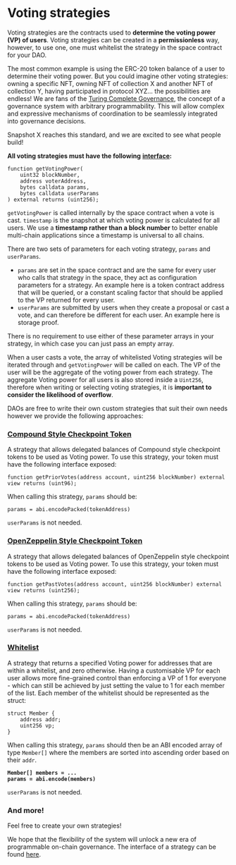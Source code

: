 # Voting strategies

Voting strategies are the contracts used to **determine the voting power (VP) of users**. Voting strategies can be created in a **permissionless** way, however, to use one, one must whitelist the strategy in the space contract for your DAO.

The most common example is using the ERC-20 token balance of a user to determine their voting power. But you could imagine other voting strategies: owning a specific NFT, owning NFT of collection X and another NFT of collection Y, having participated in protocol XYZ... the possibilities are endless! We are fans of the [Turing Complete Governance](https://baby.mirror.xyz/O7a922A-9zT4C4UwssRExkftdHywJ-13sR2rxQ-t\_\_k), the concept of a governance system with arbitrary programmability. This will allow complex and expressive mechanisms of coordination to be seamlessly integrated into governance decisions.&#x20;

Snapshot X reaches this standard, and we are excited to see what people build!

**All voting strategies must have the following** [**interface**](https://github.com/snapshot-labs/sx-evm/blob/main/src/interfaces/IVotingStrategy.sol)**:**&#x20;

```solidity
function getVotingPower(
    uint32 blockNumber,
    address voterAddress,
    bytes calldata params,
    bytes calldata userParams
) external returns (uint256);
```

`getVotingPower` is called internally by the space contract when a vote is cast. `timestamp` is the snapshot at which voting power is calculated for all users. We use a **timestamp rather than a block number** to better enable multi-chain applications since a timestamp is universal to all chains.

There are two sets of parameters for each voting strategy, `params` and `userParams`.

* `params` are set in the space contract and are the same for every user who calls that strategy in the space, they act as configuration parameters for a strategy. An example here is a token contract address that will be queried, or a constant scaling factor that should be applied to the VP returned for every user.
* `userParams` are submitted by users when they create a proposal or cast a vote, and can therefore be different for each user. An example here is storage proof.

There is no requirement to use either of these parameter arrays in your strategy, in which case you can just pass an empty array.

When a user casts a vote, the array of whitelisted Voting strategies will be iterated through and `getVotingPower` will be called on each. The VP of the user will be the aggregate of the voting power from each strategy. The aggregate Voting power for all users is also stored inside a `Uint256`, therefore when writing or selecting voting strategies, it is **important to consider the likelihood of overflow**.

DAOs are free to write their own custom strategies that suit their own needs however we provide the following approaches:

### [Compound Style Checkpoint Token](https://github.com/snapshot-labs/sx-evm/blob/main/src/voting-strategies/CompVotingStrategy.sol)

A strategy that allows delegated balances of Compound style checkpoint tokens to be used as Voting power. To use this strategy, your token must have the following interface exposed:&#x20;

```solidity
function getPriorVotes(address account, uint256 blockNumber) external view returns (uint96);
```

When calling this strategy, `params` should be:

```solidity
params = abi.encodePacked(tokenAddress)
```

`userParams` is not needed. &#x20;

### [OpenZeppelin Style Checkpoint Token](https://github.com/snapshot-labs/sx-evm/blob/main/src/voting-strategies/OZVotesVotingStrategy.sol)

A strategy that allows delegated balances of OpenZeppelin style checkpoint tokens to be used as Voting power. To use this strategy, your token must have the following interface exposed:&#x20;

```solidity
function getPastVotes(address account, uint256 blockNumber) external view returns (uint256);
```

When calling this strategy, `params` should be:

```solidity
params = abi.encodePacked(tokenAddress)
```

`userParams` is not needed.  &#x20;

### [Whitelist](https://github.com/snapshot-labs/sx-evm/blob/main/src/voting-strategies/WhitelistStrategy.sol)

A strategy that returns a specified Voting power for addresses that are within a whitelist, and zero otherwise. Having a customisable VP for each user allows more fine-grained control than enforcing a VP of 1 for everyone - which can still be achieved by just setting the value to 1 for each member of the list.  Each member of the whitelist should be represented as the struct:

```solidity
struct Member {
    address addr;
    uint256 vp;
}
```

When calling this strategy, `params` should then be an ABI encoded array of type `Member[]` where the members are sorted into ascending order based on their `addr`.

<pre class="language-solidity"><code class="lang-solidity"><strong>Member[] members = ...
</strong><strong>params = abi.encode(members)
</strong></code></pre>

`userParams` is not needed.  &#x20;

### And more!

Feel free to create your own strategies!&#x20;

We hope that the flexibility of the system will unlock a new era of programmable on-chain governance. The interface of a strategy can be found [here](https://github.com/snapshot-labs/sx-core/blob/develop/contracts/starknet/Interfaces/IVotingStrategy.cairo).
